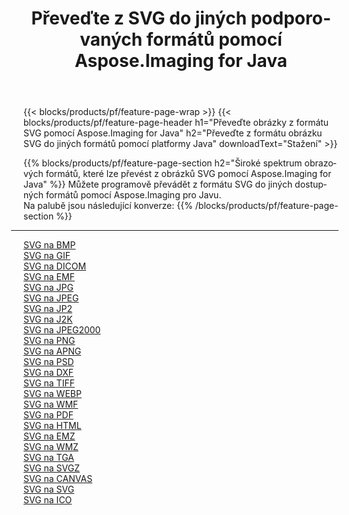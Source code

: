 ﻿---
title: Převeďte z SVG do jiných podporovaných formátů pomocí Aspose.Imaging for Java 
weight: 3920
url: /cs/java/conversion/from/svg 
lang: cs
langdirlevel: 2
locales: zh-hans,ja,it,ru,de,es,fr,nl,id,lt,pl,pt,vi,tr,ko,zh-hant,ar,hi,th,sv,cs,uk,he
description: Aspose.Imaging lze snadno převést z formátu SVG do jiných formátů pomocí platformy Java
---

{{< blocks/products/pf/feature-page-wrap >}}
{{< blocks/products/pf/feature-page-header h1="Převeďte obrázky z formátu SVG pomocí Aspose.Imaging for Java" h2="Převeďte z formátu obrázku SVG do jiných formátů pomocí platformy Java" downloadText="Stažení" >}}


{{% blocks/products/pf/feature-page-section  h2="Široké spektrum obrazových formátů, které lze převést z obrázků SVG pomocí Aspose.Imaging for Java" %}}
Můžete programově převádět z formátu SVG do jiných dostupných formátů pomocí
Aspose.Imaging pro Javu.
<br/>
Na palubě jsou následující konverze:
{{% /blocks/products/pf/feature-page-section %}}
<div class="container-fluid productfamilypage bg-gray">
    <div class="convertypes bg-gray agp-content section">
        <div class="container">
		<hr style="margin-left:-20px;"/>
		<div class="row other-converters">
		    <div class='col-md-2 other-converter remove-lp remove-rp'><a href="/imaging/cs/java/conversion/svg-to-bmp" >SVG na BMP</a></div><div class='col-md-2 other-converter remove-lp remove-rp'><a href="/imaging/cs/java/conversion/svg-to-gif" >SVG na GIF</a></div><div class='col-md-2 other-converter remove-lp remove-rp'><a href="/imaging/cs/java/conversion/svg-to-dicom" >SVG na DICOM</a></div><div class='col-md-2 other-converter remove-lp remove-rp'><a href="/imaging/cs/java/conversion/svg-to-emf" >SVG na EMF</a></div><div class='col-md-2 other-converter remove-lp remove-rp'><a href="/imaging/cs/java/conversion/svg-to-jpg" >SVG na JPG</a></div><div class='col-md-2 other-converter remove-lp remove-rp'><a href="/imaging/cs/java/conversion/svg-to-jpeg" >SVG na JPEG</a></div><div class='col-md-2 other-converter remove-lp remove-rp'><a href="/imaging/cs/java/conversion/svg-to-jp2" >SVG na JP2</a></div><div class='col-md-2 other-converter remove-lp remove-rp'><a href="/imaging/cs/java/conversion/svg-to-j2k" >SVG na J2K</a></div><div class='col-md-2 other-converter remove-lp remove-rp'><a href="/imaging/cs/java/conversion/svg-to-jpeg2000" >SVG na JPEG2000</a></div><div class='col-md-2 other-converter remove-lp remove-rp'><a href="/imaging/cs/java/conversion/svg-to-png" >SVG na PNG</a></div><div class='col-md-2 other-converter remove-lp remove-rp'><a href="/imaging/cs/java/conversion/svg-to-apng" >SVG na APNG</a></div><div class='col-md-2 other-converter remove-lp remove-rp'><a href="/imaging/cs/java/conversion/svg-to-psd" >SVG na PSD</a></div><div class='col-md-2 other-converter remove-lp remove-rp'><a href="/imaging/cs/java/conversion/svg-to-dxf" >SVG na DXF</a></div><div class='col-md-2 other-converter remove-lp remove-rp'><a href="/imaging/cs/java/conversion/svg-to-tiff" >SVG na TIFF</a></div><div class='col-md-2 other-converter remove-lp remove-rp'><a href="/imaging/cs/java/conversion/svg-to-webp" >SVG na WEBP</a></div><div class='col-md-2 other-converter remove-lp remove-rp'><a href="/imaging/cs/java/conversion/svg-to-wmf" >SVG na WMF</a></div><div class='col-md-2 other-converter remove-lp remove-rp'><a href="/imaging/cs/java/conversion/svg-to-pdf" >SVG na PDF</a></div><div class='col-md-2 other-converter remove-lp remove-rp'><a href="/imaging/cs/java/conversion/svg-to-html" >SVG na HTML</a></div><div class='col-md-2 other-converter remove-lp remove-rp'><a href="/imaging/cs/java/conversion/svg-to-emz" >SVG na EMZ</a></div><div class='col-md-2 other-converter remove-lp remove-rp'><a href="/imaging/cs/java/conversion/svg-to-wmz" >SVG na WMZ</a></div><div class='col-md-2 other-converter remove-lp remove-rp'><a href="/imaging/cs/java/conversion/svg-to-tga" >SVG na TGA</a></div><div class='col-md-2 other-converter remove-lp remove-rp'><a href="/imaging/cs/java/conversion/svg-to-svgz" >SVG na SVGZ</a></div><div class='col-md-2 other-converter remove-lp remove-rp'><a href="/imaging/cs/java/conversion/svg-to-canvas" >SVG na CANVAS</a></div><div class='col-md-2 other-converter remove-lp remove-rp'><a href="/imaging/cs/java/conversion/svg-to-svg" >SVG na SVG</a></div><div class='col-md-2 other-converter remove-lp remove-rp'><a href="/imaging/cs/java/conversion/svg-to-ico" >SVG na ICO</a></div>
                </div>
        </div>
    </div>
</div>
<br/>

